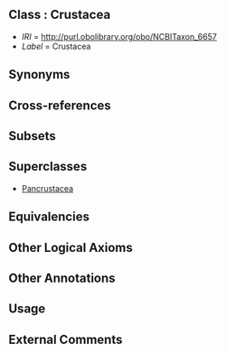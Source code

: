 
## Class : Crustacea

 * *IRI* = http://purl.obolibrary.org/obo/NCBITaxon_6657
 * *Label* = Crustacea

## Synonyms


## Cross-references


## Subsets


## Superclasses

 * [Pancrustacea](../../NCBITaxon/62/NCBITaxon_197562.md)

## Equivalencies


## Other Logical Axioms


## Other Annotations


## Usage


## External Comments

